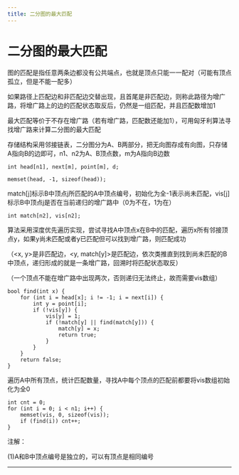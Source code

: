 ```yaml
---
title: 二分图的最大匹配
---
```


# 二分图的最大匹配

<script type="text/javascript" src="/include/head.js"></script>

图的匹配是指任意两条边都没有公共端点，也就是顶点只能一一配对（可能有顶点孤立，但是不能一配多）

如果路径上匹配边和非匹配边交替出现，且首尾是非匹配边，则称此路径为增广路，将增广路上的边的匹配状态取反后，仍然是一组匹配，并且匹配数增加1

最大匹配等价于不存在增广路（若有增广路，匹配数还能加1），可用匈牙利算法寻找增广路来计算二分图的最大匹配

存储结构采用邻接链表，二分图分为A、B两部分，把无向图存成有向图，只存储A指向B的边即可，n1、n2为A、B顶点数，m为A指向B边数

```
int head[n1], next[m], point[m], d;

memset(head, -1, sizeof(head));
```

match[j]标示B中顶点j所匹配的A中顶点编号，初始化为全-1表示尚未匹配，vis[j]标示B中顶点j是否在当前递归的增广路中（0为不在，1为在）

```
int match[n2], vis[n2];
```

算法采用深度优先遍历实现，尝试寻找A中顶点x在B中的匹配，遍历x所有邻接顶点y，如果y尚未匹配或者y已匹配但可以找到增广路，则匹配成功

（<x, y>是非匹配边，<y, match[y]>是匹配边，依次类推直到找到尚未匹配的B中顶点，递归形成的就是一条增广路，回溯时将匹配状态取反）

（一个顶点不能在增广路中出现两次，否则递归无法终止，故而需要vis数组）

```
bool find(int x) {
    for (int i = head[x]; i != -1; i = next[i]) {
        int y = point[i];
        if (!vis[y]) {
            vis[y] = 1;
            if (!match[y] || find(match[y])) {
                match[y] = x;
                return true;
            }
        }
    }
    return false;
}
```

遍历A中所有顶点，统计匹配数量，寻找A中每个顶点的匹配前都要将vis数组初始化为全0

```
int cnt = 0;
for (int i = 0; i < n1; i++) {
    memset(vis, 0, sizeof(vis));
    if (find(i)) cnt++;
}
```

注解：

(1)A和B中顶点编号是独立的，可以有顶点是相同编号

---

<script type="text/javascript" src="/include/tail.js"></script>
